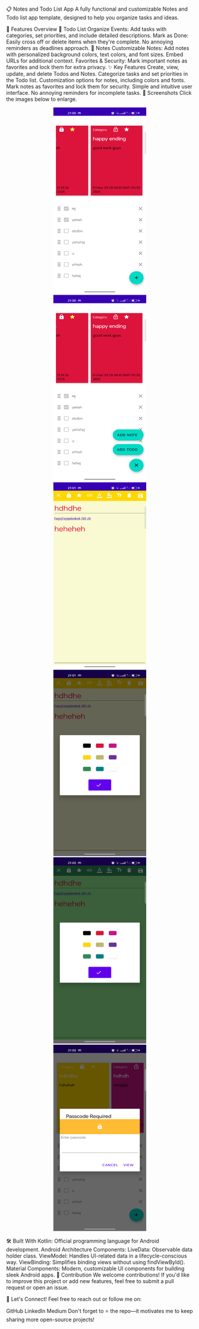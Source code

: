 📋 Notes and Todo List App
A fully functional and customizable Notes and Todo list app template, designed to help you organize tasks and ideas.

🚀 Features Overview
📝 Todo List
Organize Events: Add tasks with categories, set priorities, and include detailed descriptions.
Mark as Done: Easily cross off or delete items when they're complete. No annoying reminders as deadlines approach.
📒 Notes
Customizable Notes: Add notes with personalized background colors, text colors, and font sizes. Embed URLs for additional context.
Favorites & Security: Mark important notes as favorites and lock them for extra privacy.
✨ Key Features
Create, view, update, and delete Todos and Notes.
Categorize tasks and set priorities in the Todo list.
Customization options for notes, including colors and fonts.
Mark notes as favorites and lock them for security.
Simple and intuitive user interface.
No annoying reminders for incomplete tasks.
📸 Screenshots
Click the images below to enlarge.

<p align="center"> <img src="https://github.com/cheetahmail007/Notes-and-Todo-app/blob/master/app/src/main/assets/1.png" height="500" width="250" hspace="40"> <img src="https://github.com/cheetahmail007/Notes-and-Todo-app/blob/master/app/src/main/assets/2.png" height="500" width="250" hspace="40"> <img src="https://github.com/cheetahmail007/Notes-and-Todo-app/blob/master/app/src/main/assets/3.png" height="500" width="250" hspace="40"> <img src="https://github.com/cheetahmail007/Notes-and-Todo-app/blob/master/app/src/main/assets/4.png" height="500" width="250" hspace="40"> <img src="https://github.com/cheetahmail007/Notes-and-Todo-app/blob/master/app/src/main/assets/5.png" height="500" width="250" hspace="40"> <img src="https://github.com/cheetahmail007/Notes-and-Todo-app/blob/master/app/src/main/assets/6.png" height="500" width="250" hspace="40"> </p>
🛠 Built With
Kotlin: Official programming language for Android development.
Android Architecture Components:
LiveData: Observable data holder class.
ViewModel: Handles UI-related data in a lifecycle-conscious way.
ViewBinding: Simplifies binding views without using findViewById().
Material Components: Modern, customizable UI components for building sleek Android apps.
📢 Contribution
We welcome contributions! If you'd like to improve this project or add new features, feel free to submit a pull request or open an issue.

💬 Let's Connect!
Feel free to reach out or follow me on:

GitHub
LinkedIn
Medium
Don't forget to ⭐ the repo—it motivates me to keep sharing more open-source projects!
